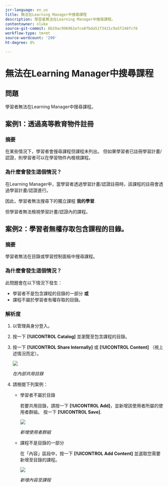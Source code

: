 ```yaml
---
jcr-language: en_us
title: 無法在Learning Manager中搜尋課程
description: 學習者無法在Learning Manager中搜尋課程。
contentowner: nluke
source-git-commit: 8b29ac996962e7ce8fbda51f3421c9a5f248fcf6
workflow-type: tm+mt
source-wordcount: '299'
ht-degree: 0%

---
```




# 無法在Learning Manager中搜尋課程

## 問題

學習者無法在Learning Manager中搜尋課程。

## 案例1：透過高等教育物件註冊

### 摘要

在某些情況下，學習者會搜尋課程但課程未列出。 但如果學習者已註冊學習計畫/認證，則學習者可以在學習物件內檢視課程。

### 為什麼會發生這個情況？

在Learning Manager中，當學習者透過學習計畫/認證註冊時，該課程的註冊會透過學習計畫/認證進行。

因此，學習者無法搜尋下的獨立課程 **我的學習**.

但學習者無法檢視學習計畫/認證內的課程。

## 案例2：學習者無權存取包含課程的目錄。

### 摘要

學習者無法在目錄或學習控制面板中搜尋課程。

### 為什麼會發生這個情況？

此問題會在以下情況下發生：

* 學習者不是包含課程的目錄的一部分 **或**
* 課程不屬於學習者有權存取的目錄。

### 解析度

1. 以管理員身分登入。

1. 按一下 **[!UICONTROL Catalog]** 並瀏覽至包含課程的目錄。
1. 按一下 **[!UICONTROL Share Internally]** 或 **[!UICONTROL Content]** （視上述情況而定）。

   ![](assets/cp-share-internally.png)

   *在內部共用目錄*

1. 請檢閱下列案例：

   * 學習者不屬於目錄

     若要共用目錄，請按一下 **[!UICONTROL Add]**，並新增該使用者所屬的使用者群組。 按一下 **[!UICONTROL Save]**.

     ![](assets/cp-add-user-group.png)

     *新增使用者群組*

   * 課程不是目錄的一部分

     在「內容」區段中，按一下 **[!UICONTROL Add Content]** 並選取您需要新增至目錄的課程。

     ![](assets/cp-add-content.png)

     *新增內容至課程*

